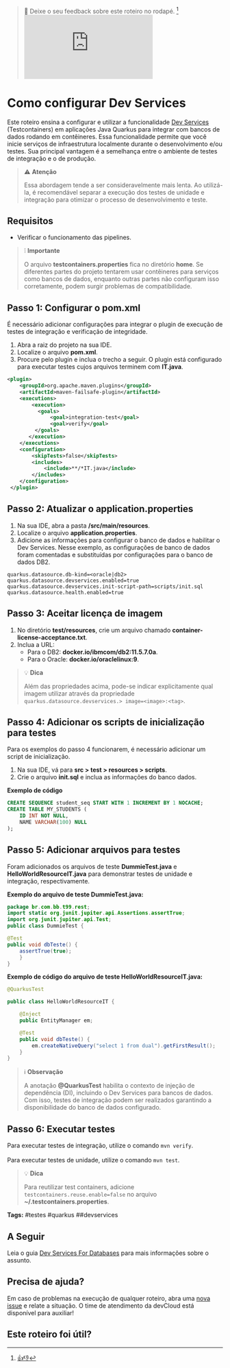 > :speech_balloon: Deixe o seu feedback sobre este roteiro no rodapé. [^1] 
![](https://eni.bb.com.br/eni1/matomo.php?idsite=469&amp;rec=1&amp;url=https://fontes.intranet.bb.com.br/dev/publico/roteiros/-/blob/master/testes/Como_configurar_dev_services.md&amp;action_name=testes/Como_configurar_dev_services)

# Como configurar Dev Services

Este roteiro ensina a configurar e utilizar a funcionalidade [Dev Services](https://pt.quarkus.io/guides/dev-services) (Testcontainers) em aplicações Java Quarkus para integrar com bancos de dados rodando em contêineres. Essa funcionalidade permite que você inicie serviços de infraestrutura localmente durante o desenvolvimento e/ou testes. Sua principal vantagem é a semelhança entre o ambiente de testes de integração e o de produção.

> :warning: **Atenção** 
> 
> Essa abordagem tende a ser consideravelmente mais lenta.  Ao utilizá-la, é recomendável separar a execução dos testes de unidade e integração para otimizar o processo de desenvolvimento e teste.

## Requisitos
* Verificar o funcionamento das pipelines.
> :grey_exclamation: **Importante** 
> 
> O arquivo **testcontainers.properties** fica no diretório **home**. Se diferentes partes do projeto tentarem usar contêineres para serviços como bancos de dados, enquanto outras partes não configuram isso corretamente, podem surgir problemas de compatibilidade.

## Passo 1: Configurar o pom.xml

É necessário adicionar configurações para integrar o plugin de execução de testes de integração e verificação de integridade. 

1. Abra a raiz do projeto na sua IDE.
2. Localize o arquivo **pom.xml**.
3. Procure pelo plugin e inclua o trecho a seguir. O plugin está configurado para executar testes cujos arquivos terminem com **IT.java**.

```xml
<plugin>
    <groupId>org.apache.maven.plugins</groupId>
    <artifactId>maven-failsafe-plugin</artifactId>
    <executions>
        <execution>
          <goals>
              <goal>integration-test</goal>
              <goal>verify</goal>
         </goals>
       </execution>
    </executions>
    <configuration>
        <skipTests>false</skipTests>
        <includes>
            <include>**/*IT.java</include>
        </includes>
    </configuration>
 </plugin>
```

## Passo 2: Atualizar o application.properties

1. Na sua IDE, abra a pasta **/src/main/resources**.
2. Localize o arquivo **application.properties**.
3. Adicione as informações para configurar o banco de dados e habilitar o Dev Services. Nesse exemplo, as configurações de banco de dados foram comentadas e substituídas por configurações para o banco de dados DB2.

```properties
quarkus.datasource.db-kind=<oracle|db2>
quarkus.datasource.devservices.enabled=true
quarkus.datasource.devservices.init-script-path=scripts/init.sql 
quarkus.datasource.health.enabled=true
```

## Passo 3: Aceitar licença de imagem
 
1. No diretório **test/resources**, crie um arquivo chamado **container-license-acceptance.txt**.
2. Inclua a URL:
    * Para o DB2: **docker.io/ibmcom/db2:11.5.7.0a**. 
    * Para o Oracle: **docker.io/oraclelinux:9**.

> :bulb: **Dica** 
> 
> Além das propriedades acima, pode-se indicar explicitamente qual imagem utilizar através da propriedade
`quarkus.datasource.devservices.> image=<image>:<tag>`.

## Passo 4: Adicionar os scripts de inicialização para testes

Para os exemplos do passo 4 funcionarem, é necessário adicionar um script de inicialização.

1. Na sua IDE, vá para **src  > test > resources > scripts**.
2. Crie o arquivo **init.sql** e inclua as informações do banco dados.

**Exemplo de código**

```sql
CREATE SEQUENCE student_seq START WITH 1 INCREMENT BY 1 NOCACHE;
CREATE TABLE MY_STUDENTS (
    ID INT NOT NULL,
    NAME VARCHAR(100) NULL
);
```

## Passo 5: Adicionar arquivos para testes

Foram adicionados os arquivos de teste **DummieTest.java** e **HelloWorldResourceIT.java** para demonstrar testes de unidade e integração, respectivamente.

**Exemplo do arquivo de teste DummieTest.java:**

```java
package br.com.bb.t99.rest;
import static org.junit.jupiter.api.Assertions.assertTrue;
import org.junit.jupiter.api.Test;
public class DummieTest {

@Test
public void dbTeste() {
    assertTrue(true);
    } 
}
```

**Exemplo de código do arquivo de teste HelloWorldResourceIT.java:**

```java
@QuarkusTest

public class HelloWorldResourceIT {

    @Inject
    public EntityManager em;

    @Test
    public void dbTeste() {
        em.createNativeQuery("select 1 from dual").getFirstResult();
    }
}
```
> :information_source: **Observação** 
> 
> A anotação **@QuarkusTest** habilita o contexto de injeção de dependência (DI), incluindo o Dev Services para bancos de dados. Com isso, testes de integração podem ser realizados garantindo a disponibilidade do banco de dados configurado.

## Passo 6: Executar testes

Para executar testes de integração, utilize o comando `mvn verify`. <br>
<br>
Para executar testes de unidade, utilize o comando `mvn test`.

> :bulb: **Dica** 
> 
> Para reutilizar test containers, adicione `testcontainers.reuse.enable=false` no arquivo **~/.testcontainers.properties**.

**Tags:** #testes #quarkus ##devservices

## A Seguir
Leia o guia [Dev Services For Databases](https://pt.quarkus.io/guides/databases-dev-services) para mais informações sobre o assunto.

## Precisa de ajuda?
Em caso de problemas na execução de qualquer roteiro, abra uma [nova issue](https://fontes.intranet.bb.com.br/dev/publico/atendimento/-/issues) e relate a situação. O time de atendimento da devCloud está disponível para auxiliar!  

## Este roteiro foi útil?
[^1]: [👍👎](http://feedback.dev.intranet.bb.com.br/?origem=roteiros&url_origem=fontes.intranet.bb.com.br/dev/publico/roteiros/-/blob/master/testes/Como_configurar_dev_services.md&internalidade=testes/Como_configurar_dev_services) 
